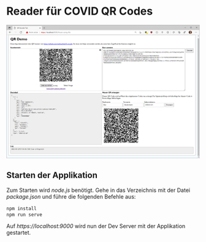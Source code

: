 # Reader für COVID QR Codes

![](screenshot2.png)

## Starten der Applikation

Zum Starten wird *node.js* benötigt. Gehe in das Verzeichnis mit der Datei *package.json* und
führe die folgenden Befehle aus:

```
npm install
npm run serve
```

Auf *https://localhost:9000* wird nun der Dev Server mit der Applikation gestartet.
